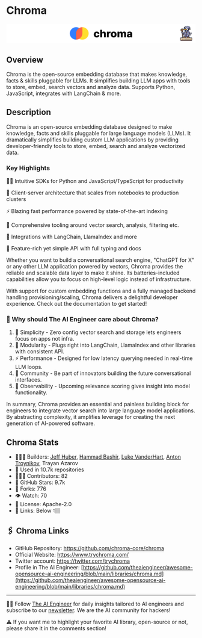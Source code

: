 # Chroma
![The AI Engineer presents Chroma](chroma_1920x192.png)
## Overview
Chroma is the open-source embedding database that makes knowledge, facts & skills pluggable for LLMs. It simplifies building LLM apps with tools to store, embed, search vectors and analyze data. Supports Python, JavaScript, integrates with LangChain & more.

## Description

Chroma is an open-source embedding database designed to make knowledge, facts and skills pluggable for large language models (LLMs). It dramatically simplifies building custom LLM applications by providing developer-friendly tools to store, embed, search and analyze vectorized data.

### Key Highlights

 👩‍💻 Intuitive SDKs for Python and JavaScript/TypeScript for productivity

📡 Client-server architecture that scales from notebooks to production clusters

⚡ Blazing fast performance powered by state-of-the-art indexing

🔎 Comprehensive tooling around vector search, analysis, filtering etc.

🤝 Integrations with LangChain, LlamaIndex and more

🚀 Feature-rich yet simple API with full typing and docs

Whether you want to build a conversational search engine, "ChatGPT for X" or any other LLM application powered by vectors, Chroma provides the reliable and scalable data layer to make it shine. Its batteries-included capabilities allow you to focus on high-level logic instead of infrastructure.

With support for custom embedding functions and a fully managed backend handling provisioning/scaling, Chroma delivers a delightful developer experience. Check out the documentation to get started!

### 🤔 Why should The AI Engineer care about Chroma?
1. 📡 Simplicity - Zero config vector search and storage lets engineers focus on apps not infra.
2. 🔌 Modularity - Plugs right into LangChain, LlamaIndex and other libraries with consistent API.
3. ⚡ Performance - Designed for low latency querying needed in real-time LLM loops.
4. 👥 Community - Be part of innovators building the future conversational interfaces.
5. 🔬 Observability - Upcoming relevance scoring gives insight into model functionality.

In summary, Chroma provides an essential and painless building block for engineers to integrate vector search into large language model applications. By abstracting complexity, it amplifies leverage for creating the next generation of AI-powered software.

## Chroma Stats
* 👷🏽‍♀️ Builders: [Jeff Huber](https://www.linkedin.com/in/jeffchuber/), [Hammad Bashir](https://www.linkedin.com/in/hbashir/), [Luke VanderHart](https://www.linkedin.com/in/luke-vanderhart-270586170/), [Anton Troynikov](https://www.linkedin.com/in/antontroynikov/), Trayan Azarov
* 💾 Used in 10.7k repositories
* 👩🏽‍💻 Contributors: 82
* 💫 GitHub Stars: 9.7k
* 🍴 Forks: 776
* 👁️ Watch: 70
* 🪪 License: Apache-2.0
* 🔗 Links: Below 👇🏽

## 🖇️ Chroma Links
* GitHub Repository: https://github.com/chroma-core/chroma
* Official Website: https://www.trychroma.com/
* Twitter account: https://twitter.com/trychroma
* Profile in The AI Engineer: [https://github.com/theaiengineer/awesome-opensource-ai-engineering/blob/main/libraries/chroma.md](https://github.com/theaiengineer/awesome-opensource-ai-engineering/blob/main/libraries/chroma.md)

---
🧙🏽 Follow [The AI Engineer](https://www.linkedin.com/company/theaiengineer/) for daily insights tailored to AI engineers and subscribe to our [newsletter](http://theaiengineerco.substack.com). We are the AI community for hackers!

⚠️ If you want me to highlight your favorite AI library, open-source or not, please share it in the comments section!
